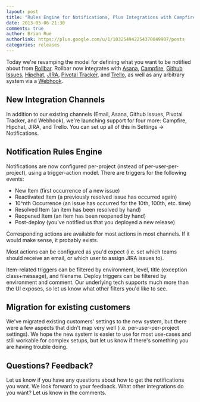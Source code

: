 ```yaml
---
layout: post
title: "Rules Engine for Notifications, Plus Integrations with Campfire, Hipchat, JIRA, and Trello"
date: 2013-05-06 21:30
comments: true
author: Brian Rue
authorlink: https://plus.google.com/u/1/103254942254370049907/posts
categories: releases
---
```


Today we're revamping the model for defining what you want to be notified about from [Rollbar](https://rollbar.com). Rollbar now integrates with [Asana](http://asana.com), [Campfire](http://campfirenow.com/), [Github Issues](https://github.com/features/projects/issues), [Hipchat](http://hipchat.com), [JIRA](http://jira.com), [Pivotal Tracker](http://pivotaltracker.com), and [Trello](http://trello.com), as well as any arbitrary system via a [Webhook](http://www.webhooks.org/).

## New Integration Channels

In addition to our existing channels (Email, Asana, Github Issues, Pivotal Tracker, and Webhook), we're launching support for four more: Campfire, Hipchat, JIRA, and Trello. You can set up all of this in Settings -> Notifications.

## Notification Rules Engine

Notifications are now configured per-project (instead of per-user-per-project), using a trigger-action model. There are triggers for the following events:

- New Item (first occurrence of a new issue)
- Reactivated Item (a previously resolved issue has occurred again)
- 10^nth Occurrence (an issue has occurred for the 10th, 100th, etc. time)
- Resolved Item (an item has been resolved by hand)
- Reopened Item (an item has been reopened by hand)
- Post-deploy (you've notified us that you deployed a new release)

Corresponding actions are available for most actions in most channels. If it would make sense, it probably exists.

Most actions can be configured as you'd expect (i.e. set which teams should receive an email, or which user to assign JIRA issues to).

Item-related triggers can be filtered by environment, level, title (exception class+message), and filename. Deploy triggers can be filtered by environment and comment. Our underlying tech supports much more than the UI exposes, so let us know what other filters you'd like to see.

## Migration for existing customers

We've migrated existing customers' settings to the new system, but there were a few aspects that didn't map very well (i.e. per-user-per-project settings). We hope the new system is easier to use for most use-cases and still workable for complex setups, but let us know if there's something you are having trouble doing.

## Questions? Feedback?

Let us know if you have any questions about how to get the notifications you want. We look forward to your feedback. What other integrations do you want? Let us know in the comments.

